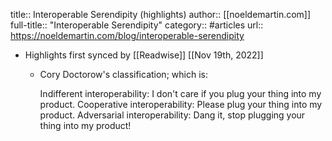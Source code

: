 title:: Interoperable Serendipity (highlights)
author:: [[noeldemartin.com]]
full-title:: "Interoperable Serendipity"
category:: #articles
url:: https://noeldemartin.com/blog/interoperable-serendipity

- Highlights first synced by [[Readwise]] [[Nov 19th, 2022]]
	- Cory Doctorow's classification; which is:
	  
	  Indifferent interoperability: I don't care if you plug your thing into my product.
	  Cooperative interoperability: Please plug your thing into my product.
	  Adversarial interoperability: Dang it, stop plugging your thing into my product!